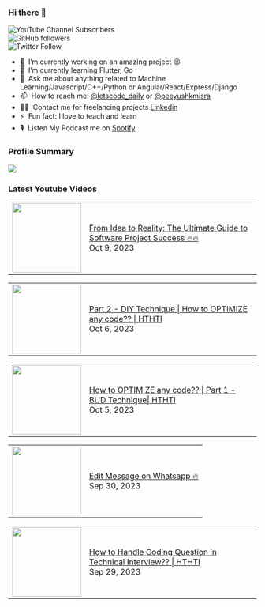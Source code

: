 ### Hi there 👋

![YouTube Channel Subscribers](https://img.shields.io/youtube/channel/subscribers/UCgmk1KXmrHXt_DO0kScyVmQ?style=social)  
![GitHub followers](https://img.shields.io/github/followers/misrapk?style=social)  
![Twitter Follow](https://img.shields.io/twitter/follow/peeyushkmisra?style=social)

- 🔭 &nbsp;I’m currently working on an amazing project :wink:
- 🌱 &nbsp;I’m currently learning Flutter, Go
- 💬 &nbsp;Ask me about anything related to Machine Learning/Javascript/C++/Python or Angular/React/Express/Django
- 📫 &nbsp;How to reach me: [@letscode_daily](https://www.instagram.com/letscode_daily/) or [@peeyushkmisra](https://www.instagram.com/peeyushkmisra/)
- 👨‍💻 &nbsp;Contact me for freelancing projects [Linkedin](https://www.linkedin.com/in/peeyushkmisra/)
- ⚡ &nbsp;Fun fact: I love to teach and learn
- 🎙 &nbsp;Listen My Podcast me on [Spotify](https://open.spotify.com/show/5HlTHA4yxnj56N1klajpQc)

### Profile Summary

![](https://github-profile-summary-cards.vercel.app/api/cards/profile-details?username=misrapk&theme=dracula)

### Latest Youtube Videos

<!-- YOUTUBE:START --><table><tr><td><a href="https://www.youtube.com/watch?v=QMe-pLJ-kFc"><img width="140px" src="https://i.ytimg.com/vi/QMe-pLJ-kFc/mqdefault.jpg"></a></td>
<td><a href="https://www.youtube.com/watch?v=QMe-pLJ-kFc">From Idea to Reality: The Ultimate Guide to Software Project Success 🔥🔥</a><br/>Oct 9, 2023</td></tr></table>
<table><tr><td><a href="https://www.youtube.com/watch?v=i66Hkx05Iek"><img width="140px" src="https://i.ytimg.com/vi/i66Hkx05Iek/mqdefault.jpg"></a></td>
<td><a href="https://www.youtube.com/watch?v=i66Hkx05Iek">Part 2 - DIY Technique | How to OPTIMIZE any code?? | HTHTI</a><br/>Oct 6, 2023</td></tr></table>
<table><tr><td><a href="https://www.youtube.com/watch?v=eg-5g5DXnWA"><img width="140px" src="https://i.ytimg.com/vi/eg-5g5DXnWA/mqdefault.jpg"></a></td>
<td><a href="https://www.youtube.com/watch?v=eg-5g5DXnWA">How to OPTIMIZE any code?? | Part 1 - BUD Technique| HTHTI</a><br/>Oct 5, 2023</td></tr></table>
<table><tr><td><a href="https://www.youtube.com/watch?v=bxoSNk4yx5k"><img width="140px" src="https://i.ytimg.com/vi/bxoSNk4yx5k/mqdefault.jpg"></a></td>
<td><a href="https://www.youtube.com/watch?v=bxoSNk4yx5k">Edit Message on Whatsapp 🔥</a><br/>Sep 30, 2023</td></tr></table>
<table><tr><td><a href="https://www.youtube.com/watch?v=jIP30PYQ_-o"><img width="140px" src="https://i.ytimg.com/vi/jIP30PYQ_-o/mqdefault.jpg"></a></td>
<td><a href="https://www.youtube.com/watch?v=jIP30PYQ_-o">How to Handle Coding Question in Technical Interview?? | HTHTI</a><br/>Sep 29, 2023</td></tr></table>
<!-- YOUTUBE:END -->
